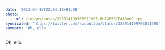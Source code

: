 ```yaml
---
date: '2013-04-15T22:04:18+01:00'
photo:
  - url: /images/notes/323914199766011905-BH7GP58CEAA3vnF.jpg
syndicated: 'https://twitter.com/roobottom/status/323914199766011905'
summary: 'Oh, ello.'
---
```

Oh, ello. 
